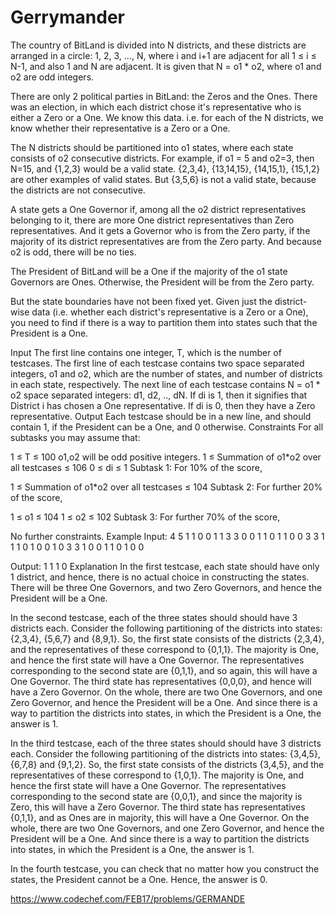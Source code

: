# Gerrymander
The country of BitLand is divided into N districts, and these districts are arranged in a circle: 1, 2, 3, ..., N, where i and i+1 are adjacent for all 1 ≤ i ≤ N-1, and also 1 and N are adjacent. It is given that N = o1 * o2, where o1 and o2 are odd integers.

There are only 2 political parties in BitLand: the Zeros and the Ones. There was an election, in which each district chose it's representative who is either a Zero or a One. We know this data. i.e. for each of the N districts, we know whether their representative is a Zero or a One.

The N districts should be partitioned into o1 states, where each state consists of o2 consecutive districts. 
For example, if o1 = 5 and o2=3, then N=15, and {1,2,3} would be a valid state. {2,3,4}, {13,14,15}, {14,15,1}, {15,1,2} are other examples of valid states. But {3,5,6} is not a valid state, because the districts are not consecutive.

A state gets a One Governor if, among all the o2 district representatives belonging to it, there are more One district representatives than Zero representatives. And it gets a Governor who is from the Zero party, if the majority of its district representatives are from the Zero party. And because o2 is odd, there will be no ties.

The President of BitLand will be a One if the majority of the o1 state Governors are Ones. Otherwise, the President will be from the Zero party.

But the state boundaries have not been fixed yet. Given just the district-wise data (i.e. whether each district's representative is a Zero or a One), you need to find if there is a way to partition them into states such that the President is a One.

Input
The first line contains one integer, T, which is the number of testcases.
The first line of each testcase contains two space separated integers, o1 and o2, which are the number of states, and number of districts in each state, respectively.
The next line of each testcase contains N = o1 * o2 space separated integers: d1, d2, .., dN. If di is 1, then it signifies that District i has chosen a One representative. If di is 0, then they have a Zero representative.
Output
Each testcase should be in a new line, and should contain 1, if the President can be a One, and 0 otherwise.
Constraints
For all subtasks you may assume that:

1 ≤ T ≤ 100
o1,o2 will be odd positive integers.
1 ≤ Summation of o1*o2 over all testcases ≤ 106
0 ≤ di ≤ 1
Subtask 1: For 10% of the score,

1 ≤ Summation of o1*o2 over all testcases ≤ 104
Subtask 2: For further 20% of the score,

1 ≤ o1 ≤ 104
1 ≤ o2 ≤ 102
Subtask 3: For further 70% of the score,

No further constraints.
Example
Input:
4
5 1
1 0 0 1 1
3 3
0 0 1 1 0 1 1 0 0
3 3
1 1 1 0 1 0 0 1 0
3 3
1 0 0 1 1 0 1 0 0

Output:
1
1
1
0
Explanation
In the first testcase, each state should have only 1 district, and hence, there is no actual choice in constructing the states. There will be three One Governors, and two Zero Governors, and hence the President will be a One.

In the second testcase, each of the three states should should have 3 districts each. Consider the following partitioning of the districts into states: {2,3,4}, {5,6,7} and {8,9,1}. So, the first state consists of the districts {2,3,4}, and the representatives of these correspond to {0,1,1}. The majority is One, and hence the first state will have a One Governor. The representatives corresponding to the second state are {0,1,1}, and so again, this will have a One Governor. The third state has representatives {0,0,0}, and hence will have a Zero Governor. On the whole, there are two One Governors, and one Zero Governor, and hence the President will be a One. And since there is a way to partition the districts into states, in which the President is a One, the answer is 1.

In the third testcase, each of the three states should should have 3 districts each. Consider the following partitioning of the districts into states: {3,4,5}, {6,7,8} and {9,1,2}. So, the first state consists of the districts {3,4,5}, and the representatives of these correspond to {1,0,1}. The majority is One, and hence the first state will have a One Governor. The representatives corresponding to the second state are {0,0,1}, and since the majority is Zero, this will have a Zero Governor. The third state has representatives {0,1,1}, and as Ones are in majority, this will have a One Governor. On the whole, there are two One Governors, and one Zero Governor, and hence the President will be a One. And since there is a way to partition the districts into states, in which the President is a One, the answer is 1.

In the fourth testcase, you can check that no matter how you construct the states, the President cannot be a One. Hence, the answer is 0.

https://www.codechef.com/FEB17/problems/GERMANDE
